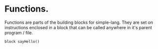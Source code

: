 # Functions.
Functions are parts of the  building blocks for simple-lang. They are set on instructions enclosed in a block that can be called anywhere in it's parent program / file.

```
block sayHello()
    
```